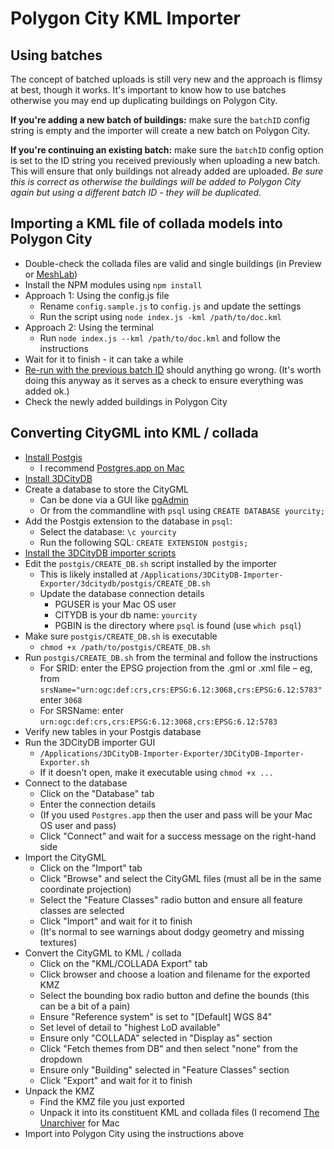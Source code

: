 # Polygon City KML Importer

## Using batches

The concept of batched uploads is still very new and the approach is flimsy at best, though it works. It's important to know how to use batches otherwise you may end up duplicating buildings on Polygon City.

__If you're adding a new batch of buildings:__ make sure the `batchID` config string is empty and the importer will create a new batch on Polygon City.

__If you're continuing an existing batch:__ make sure the `batchID` config option is set to the ID string you received previously when uploading a new batch. This will ensure that only buildings not already added are uploaded. _Be sure this is correct as otherwise the buildings will be added to Polygon City again but using a different batch ID - they will be duplicated._

## Importing a KML file of collada models into Polygon City

* Double-check the collada files are valid and single buildings (in Preview or [MeshLab](http://meshlab.sourceforge.net/))
* Install the NPM modules using `npm install`
* Approach 1: Using the config.js file
  * Rename `config.sample.js` to `config.js` and update the settings
  * Run the script using `node index.js -kml /path/to/doc.kml`
* Approach 2: Using the terminal
  * Run `node index.js --kml /path/to/doc.kml` and follow the instructions
* Wait for it to finish - it can take a while
* [Re-run with the previous batch ID](#using-batches) should anything go wrong. (It's worth doing this anyway as it serves as a check to ensure everything was added ok.)
* Check the newly added buildings in Polygon City


## Converting CityGML into KML / collada

* [Install Postgis](http://postgis.net/install/)
  * I recommend [Postgres.app on Mac](http://postgresapp.com/)
* [Install 3DCityDB](http://www.3dcitydb.org/3dcitydb/downloads/)
* Create a database to store the CityGML
  * Can be done via a GUI like [pgAdmin](http://www.pgadmin.org/)
  * Or from the commandline with `psql` using `CREATE DATABASE yourcity;`
* Add the Postgis extension to the database in `psql`:
  * Select the database: `\c yourcity`
  * Run the following SQL: `CREATE EXTENSION postgis;`
* [Install the 3DCityDB importer scripts](http://www.3dcitydb.org/3dcitydb/d3dimpexp/)
* Edit the `postgis/CREATE_DB.sh` script installed by the importer
  * This is likely installed at `/Applications/3DCityDB-Importer-Exporter/3dcitydb/postgis/CREATE_DB.sh`
  * Update the database connection details
    * PGUSER is your Mac OS user
    * CITYDB is your db name: `yourcity`
    * PGBIN is the directory where `psql` is found (use `which psql`)
* Make sure `postgis/CREATE_DB.sh` is executable
  * `chmod +x /path/to/postgis/CREATE_DB.sh`
* Run `postgis/CREATE_DB.sh` from the terminal and follow the instructions
  * For SRID: enter the EPSG projection from the .gml or .xml file – eg, from `srsName="urn:ogc:def:crs,crs:EPSG:6.12:3068,crs:EPSG:6.12:5783"` enter `3068`
  * For SRSName: enter `urn:ogc:def:crs,crs:EPSG:6.12:3068,crs:EPSG:6.12:5783`
* Verify new tables in your Postgis database
* Run the 3DCityDB importer GUI
  * `/Applications/3DCityDB-Importer-Exporter/3DCityDB-Importer-Exporter.sh`
  * If it doesn't open, make it executable using `chmod +x ...`
* Connect to the database
  * Click on the "Database" tab
  * Enter the connection details
  * (If you used `Postgres.app` then the user and pass will be your Mac OS user and pass)
  * Click "Connect" and wait for a success message on the right-hand side
* Import the CityGML
  * Click on the "Import" tab
  * Click "Browse" and select the CityGML files (must all be in the same coordinate projection)
  * Select the "Feature Classes" radio button and ensure all feature classes are selected
  * Click "Import" and wait for it to finish
  * (It's normal to see warnings about dodgy geometry and missing textures)
* Convert the CityGML to KML / collada
  * Click on the "KML/COLLADA Export" tab
  * Click browser and choose a loation and filename for the exported KMZ
  * Select the bounding box radio button and define the bounds (this can be a bit of a pain)
  * Ensure "Reference system" is set to "[Default] WGS 84"
  * Set level of detail to "highest LoD available"
  * Ensure only "COLLADA" selected in "Display as" section
  * Click "Fetch themes from DB" and then select "none" from the dropdown
  * Ensure only "Building" selected in "Feature Classes" section
  * Click "Export" and wait for it to finish
* Unpack the KMZ
  * Find the KMZ file you just exported
  * Unpack it into its constituent KML and collada files (I recomend [The Unarchiver](https://itunes.apple.com/gb/app/the-unarchiver/id425424353?mt=12) for Mac
* Import into Polygon City using the instructions above
